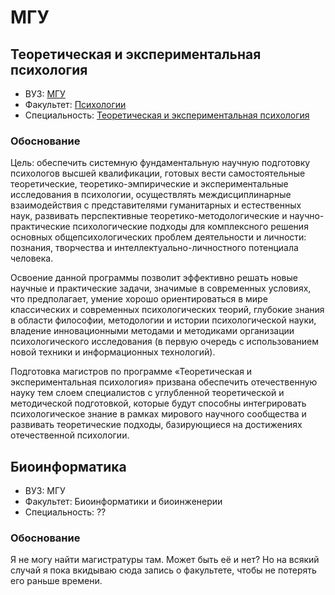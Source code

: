 # МГУ

## Теоретическая и экспериментальная психология

- ВУЗ: [МГУ](https://www.msu.ru)
- Факультет: [Психологии](http://www.psy.msu.ru)
- Специальность: [Теоретическая и экспериментальная психология](http://www.psy.msu.ru/educat/magistr/theory&exp.html)

### Обоснование
Цель: обеспечить системную фундаментальную научную подготовку психологов высшей
квалификации, готовых вести самостоятельные теоретические,
теоретико-эмпирические и экспериментальные исследования в психологии,
осуществлять междисциплинарные взаимодействия с представителями гуманитарных и
естественных наук, развивать перспективные теоретико-методологические и
научно-практические психологические подходы для комплексного решения основных
общепсихологических проблем деятельности и личности: познания, творчества и
интеллектуально-личностного потенциала человека.

Освоение данной программы позволит эффективно решать новые научные и
практические задачи, значимые в современных условиях, что предполагает, умение
хорошо ориентироваться в мире классических и современных психологических
теорий, глубокие знания в области философии, методологии и истории
психологической науки, владение инновационными методами и методиками
организации психологического исследования (в первую очередь с использованием
новой техники и информационных технологий).

Подготовка магистров по программе «Теоретическая и экспериментальная
психология» призвана обеспечить отечественную науку тем слоем специалистов с
углубленной теоретической и методической подготовкой, которые будут способны
интегрировать психологическое знание в рамках мирового научного сообщества и
развивать теоретические подходы, базирующиеся на достижениях отечественной
психологии. 

## Биоинформатика

- ВУЗ: МГУ
- Факультет: Биоинформатики и биоинженерии
- Специальность: ??

### Обоснование

Я не могу найти магистратуры там. Может быть её и нет? Но на всякий случай я
пока вкидываю сюда запись о факультете, чтобы не потерять его раньше времени.
